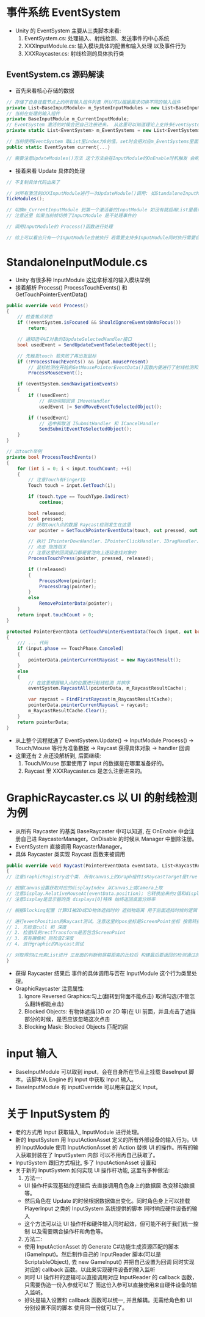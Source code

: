 # 事件系统 EventSystem

- Unity 的 EventSystem 主要从三类脚本来看:
  1. EventSystem.cs: 处理输入、射线检测、发送事件的中心系统
  2. XXXInputModule.cs: 输入模块具体的配置和输入处理 以及事件行为
  3. XXXRaycaster.cs: 射线检测的具体执行类

## EventSystem.cs 源码解读

- 首先来看核心存储的数据

```c#
// 存储了自身挂载节点上的所有输入组件列表 所以可以根据需求切换不同的输入组件
private List<BaseInputModule> m_SystemInputModules = new List<BaseInputModule>();
// 当前在处理的输入组件
private BaseInputModule m_CurrentInputModule;
// EventSystem 激活的时候会把自己注册进来。 从这里可以知道理论上支持多EventSystem
private static List<EventSystem> m_EventSystems = new List<EventSystem>();

// 当前使用EventSystem 取List里index为0的值。set时会把对应m_EventSystems里面匹配的EventSystem提升到index为0的位置
public static EventSystem current{...}

// 需要注意UpdateModules()方法 这个方法会在InputModule的OnEnable时机触发 会刷新m_SystemInputModules只记录所有激活的输入模块
```

- 接着来看 Update 具体的处理

```c#
// 不复制具体代码出来了

// 对所有激活的XXXInputModule进行一次UpdateModule()调用: 如StandaloneInputModule具体实现是对上一帧未处理的事件进行处理 并记录当前帧鼠标位置。
TickModules();

// 切换m_CurrentInputModule 到第一个激活着的InputModule 如没有就启用List里最前面的
// 注意这里 如果当前帧切换了InputModule 是不处理事件的

// 调用InputModule的 Process()函数进行处理

// 综上可以看出只有一个InputModule会被执行 若需要支持多InputModule同时执行需要自己扩展改写Update
```

# StandaloneInputModule.cs

- Unity 有很多种 InputModule 这边拿标准的输入模块举例
- 接着解析 Process() ProcessTouchEvents() 和 GetTouchPointerEventData()

```c#
public override void Process()
{
    // 检查焦点状态
    if (!eventSystem.isFocused && ShouldIgnoreEventsOnNoFocus())
        return;

    // 通知选中UI对象的IUpdateSelectedHandler接口
    bool usedEvent = SendUpdateEventToSelectedObject();

    // 先触发touch 若失败了再出发鼠标
    if (!ProcessTouchEvents() && input.mousePresent)
        // 鼠标检测在开始的GetMousePointerEventData()函数内便进行了射线检测和数据存储
        ProcessMouseEvent();

    if (eventSystem.sendNavigationEvents)
    {
        if (!usedEvent)
            // 移动间隔回调 IMoveHandler
            usedEvent |= SendMoveEventToSelectedObject();

        if (!usedEvent)
            // 选中和取消 ISubmitHandler 和 ICancelHandler
            SendSubmitEventToSelectedObject();
    }
}

// 以touch举例
private bool ProcessTouchEvents()
{
    for (int i = 0; i < input.touchCount; ++i)
    {
        // 注意Touch有FingerID
        Touch touch = input.GetTouch(i);

        if (touch.type == TouchType.Indirect)
            continue;

        bool released;
        bool pressed;
        // 获取touch点的数据 Raycast检测发生在这里
        var pointer = GetTouchPointerEventData(touch, out pressed, out released);

        // 执行 IPointerDownHandler、IPointerClickHandler、IDragHandler、IEndDragHandler、IPointerExitHandler等接口
        // 点击 拖拽相关
        // 注意这里的回调接口都是冒泡向上逐级查找对象的
        ProcessTouchPress(pointer, pressed, released);

        if (!released)
        {
            ProcessMove(pointer);
            ProcessDrag(pointer);
        }
        else
            RemovePointerData(pointer);
    }
    return input.touchCount > 0;
}

protected PointerEventData GetTouchPointerEventData(Touch input, out bool pressed, out bool released)
{
    /// ... 代码
    if (input.phase == TouchPhase.Canceled)
    {
        pointerData.pointerCurrentRaycast = new RaycastResult();
    }
    else
    {
        // 在这里根据输入点的位置进行射线检测 并排序
        eventSystem.RaycastAll(pointerData, m_RaycastResultCache);

        var raycast = FindFirstRaycast(m_RaycastResultCache);
        pointerData.pointerCurrentRaycast = raycast;
        m_RaycastResultCache.Clear();
    }
    return pointerData;
}
```

- 从上整个流程就通了 EventSystem.Update() -> InputModule.Process() -> Touch/Mouse 等行为准备数据 -> Raycast 获得具体对象 -> handler 回调
- 这里还有 2 点还没解析到, 后面继续:
  1. Touch/Mouse 那里使用了 input 的数据是在哪里准备好的。
  2. Raycast 里 XXXRaycaster.cs 是怎么注册进来的。

# GraphicRaycaster.cs 以 UI 的射线检测为例

- 从所有 Raycaster 的基类 BaseRaycaster 中可以知道, 在 OnEnable 中会注册自己进 RaycasterManager。OnDisable 的时候从 Manager 中删除注册。
- EventSystem 直接调用 RaycasterManager。
- 具体 Raycaster 类实现 Raycast 函数来被调用

```c#
public override void Raycast(PointerEventData eventData, List<RaycastResult> resultAppendList)
{
// 注意GraphicRegistry这个类. 所有canvas上的Graph组件IsRaycastTarget是true 则会把自身根据canvas分类注册进GraphicRegistry这个单例里

// 根据Canvas设置获取对应的displayIndex 从Canvas上或Camera上取
// 注意Display.RelativeMouseAt(eventData.position); 它转换出来的z值和displayIndex匹配 不匹配就不响应Raycast了
// 注意Display是显示器的类 displays[0]特殊 始终返回桌面分辨率

// 根据Blocking配置 计算UI被2D或3D物体遮挡时的 遮挡物距离 用于后面遮挡时候的逻辑

// 进行eventPosition的Raycast测试。注意这里的pos坐标是ScreenPoint坐标 按需转换。然后得到该点的UI元素List
// 1. 先检查cull 和 深度
// 2. 检查UI的rectTransform是否包含ScreenPoint
// 3. 若有摄像机 则检查Z深度
// 4. 进行graphic的Raycast测试

// 对取得的UI元素List进行 正反面的判断和屏幕距离的比较后 构建最后要返回的检测通过的UI元素数据 List<RaycastResult>
}
```

- 获得 Raycaster 结果后 事件的具体调用与否在 InputModule 这个行为类里处理。
- GraphicRaycaster 注意属性:
  1. Ignore Reversed Graphics:勾上(翻转到背面不能点击) 取消勾选(不管怎么翻转都能点击)
  2. Blocked Objects: 有物体遮挡(3D or 2D 等)在 UI 前面，并且点击了遮挡部分的时候，是否应该忽略这次点击
  3. Blocking Mask: Blocked Objects 匹配的层

# input 输入

- BaseInputModule 可以取到 input，会在自身所在节点上挂载 BaseInput 脚本。该脚本从 Engine 的 Input 中获取 Input 输入。
- BaseInputModule 有 inputOverride 可以用来自定义 Input。

# 关于 InputSystem 的

- 老的方式用 Input 获取输入, InputModule 进行处理。
- 新的 InputSystem 用 InputActionAsset 定义的所有外部设备的输入行为。UI 的 InputModule 使用 InputActionAsset 的 Action 替换 UI 的操作。所有的输入获取封装在了 InputSystem 内部 可以不用再自己获取了。
- InputSystem 跟旧方式相比, 多了 InputActionAsset 设置和
- 关于新的 InputSystem 如何实现 UI 操作杆功能, 这里有多种做法:
  1. 方法一:
  - UI 操作杆实现基础的逻辑后 去直接调用角色身上的数据层 改变移动数据等。
  - 然后角色在 Update 的时候根据数据做出变化。同时角色身上可以挂载 PlayerInput 之类的 InputSystem 系统提供的脚本 同时响应硬件设备的输入
  - 这个方法可以让 UI 操作杆和硬件输入同时起效，但可能不利于我们统一控制 以及需要耦合操作杆和角色等。
  2. 方法二:
  - 使用 InputActionAsset 的 Generate C#功能生成资源匹配的脚本(GameInput)。然后制作自己的 InputReader 脚本(可以是 ScriptableObject), 去 new GameInput() 并把自己设置为回调 同时实现对应的 callback 函数。以此来实现硬件设备的输入监听
  - 同时 UI 操作杆的逻辑可以直接调用对应 InputReader 的 callback 函数，只需要伪造一份入参就可以了 而这份入参可以直接使用来自硬件设备的输入监听。
  - 好处是输入设置和 callback 函数可以统一, 并且解耦。无需给角色和 UI 分别设置不同的脚本 使用同一份就可以了。
